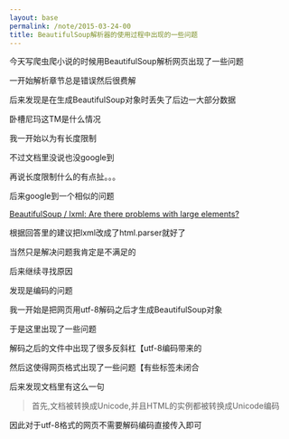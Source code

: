 ```yaml
---
layout: base
permalink: /note/2015-03-24-00
title: BeautifulSoup解析器的使用过程中出现的一些问题
---
```


今天写爬虫爬小说的时候用BeautifulSoup解析网页出现了一些问题

一开始解析章节总是错误然后很费解

后来发现是在生成BeautifulSoup对象时丢失了后边一大部分数据

卧槽尼玛这TM是什么情况

我一开始以为有长度限制

不过文档里没说也没google到

再说长度限制什么的有点扯。。。

后来google到一个相似的问题

[BeautifulSoup / lxml: Are there problems with large elements?](http://stackoverflow.com/questions/16029442/beautifulsoup-lxml-are-there-problems-with-large-elements)

根据回答里的建议把lxml改成了html.parser就好了

当然只是解决问题我肯定是不满足的

后来继续寻找原因

发现是编码的问题

我一开始是把网页用utf-8解码之后才生成BeautifulSoup对象

于是这里出现了一些问题

解码之后的文件中出现了很多反斜杠【utf-8编码带来的

然后这使得网页格式出现了一些问题【有些标签未闭合

后来发现文档里有这么一句

> 首先,文档被转换成Unicode,并且HTML的实例都被转换成Unicode编码

因此对于utf-8格式的网页不需要解码编码直接传入即可